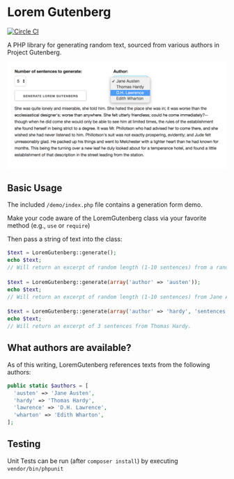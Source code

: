 # Lorem Gutenberg

[![Circle CI](https://circleci.com/gh/writecrow/lorem_gutenberg.svg?style=shield)](https://circleci.com/gh/writecrow/lorem_gutenberg)

A PHP library for generating random text, sourced from various authors in
Project Gutenberg.

![Screenshot of Text Generation](https://raw.githubusercontent.com/writecrow/lorem_gutenberg/master/demo/screenshot.png)

## Basic Usage
The included `/demo/index.php` file contains a generation form demo.

Make your code aware of the LoremGutenberg class via your favorite method (e.g.,
`use` or `require`)

Then pass a string of text into the class:
```php
$text = LoremGutenberg::generate();
echo $text;
// Will return an excerpt of random length (1-10 sentences) from a random author.

$text = LoremGutenberg::generate(array('author' => 'austen'));
echo $text;
// Will return an excerpt of random length (1-10 sentences) from Jane Austen.

$text = LoremGutenberg::generate(array('author' => 'hardy', 'sentences' => 3));
echo $text;
// Will return an excerpt of 3 sentences from Thomas Hardy.
```

## What authors are available?
As of this writing, LoremGutenberg references texts from the following authors:
```php
public static $authors = [
  'austen' => 'Jane Austen',
  'hardy' => 'Thomas Hardy',
  'lawrence' => 'D.H. Lawrence',
  'wharton' => 'Edith Wharton',
];
```

## Testing
Unit Tests can be run (after ```composer install```) by executing ```vendor/bin/phpunit```
